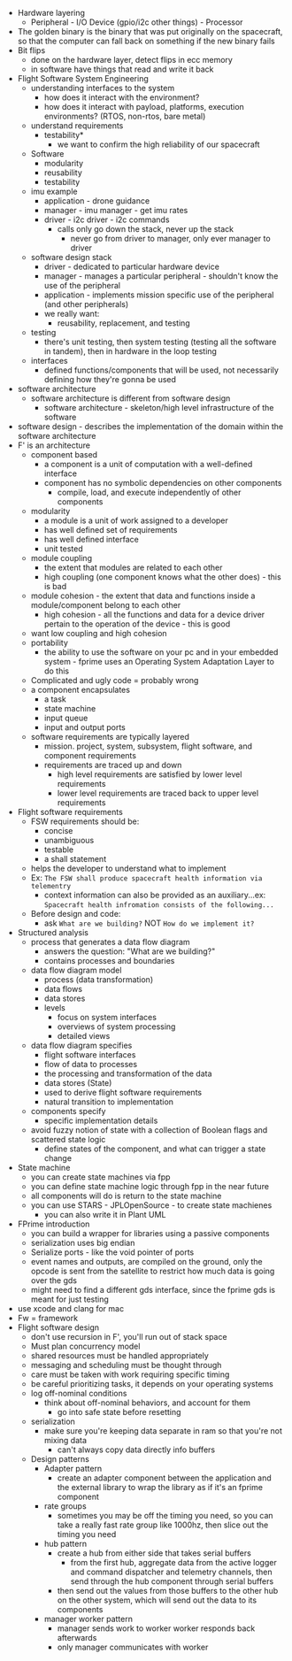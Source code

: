  - Hardware layering
	 - Peripheral - I/O Device (gpio/i2c other things) - Processor
 - The golden binary is the binary that was put originally on the spacecraft, so that the computer can fall back on something if the new binary fails
- Bit flips
	- done on the hardware layer, detect flips in ecc memory 
	- in software have things that read and write it back 
- Flight Software System Engineering
	- understanding interfaces to the system
		- how does it interact with the environment?
		- how does it interact with payload, platforms, execution environments? (RTOS, non-rtos, bare metal)
	- understand requirements
		- testability*
			- we want to confirm the high reliability of our spacecraft
	- Software
		- modularity
		- reusability 
		- testability
	- imu example
		- application - drone guidance
		- manager - imu manager - get imu rates
		- driver - i2c driver - i2c commands
			- calls only go down the stack, never up the stack
				- never go from driver to manager, only ever manager to driver
	- software design stack
		- driver - dedicated to particular hardware device
		- manager - manages a particular peripheral -  shouldn't know the use of the peripheral
		- application - implements mission specific use of the peripheral (and other peripherals)
		- we really want:
			- reusability, replacement, and testing
	- testing
		- there's unit testing, then system testing (testing all the software in tandem), then in hardware in the loop testing
	- interfaces
		- defined functions/components that will be used, not necessarily defining how they're gonna be used
- software architecture
	- software architecture is different from software design
		- software architecture - skeleton/high level infrastructure of the software
- software design - describes the implementation of the domain within the software architecture
- F' is an architecture
	- component based
		- a component is a unit of computation with a well-defined interface
		- component has no symbolic dependencies on other components
			- compile, load, and execute independently of other components
	- modularity 
		- a module is a unit of work assigned to a developer
		- has well defined set of requirements
		- has well defined interface
		- unit tested
	- module coupling
		- the extent that modules are related to each other
		- high coupling (one component knows what the other does) - this is bad
	- module cohesion - the extent that data and functions inside a module/component belong to each other
		- high cohesion - all the functions and data for a device driver pertain to the operation of the device - this is good
	- want low coupling and high cohesion 
	- portability
		- the ability to use the software on your pc and in your embedded system - fprime uses an Operating System Adaptation Layer to do this
	- Complicated and ugly code = probably wrong
	- a component encapsulates
		- a task
		- state machine
		- input queue 
		- input and output ports
	- software requirements are typically layered 
		- mission. project, system, subsystem, flight software, and component requirements
		- requirements are traced up and down
			- high level requirements are satisfied by lower level requirements
			- lower level requirements are traced back to upper level requirements
- Flight software requirements
	- FSW requirements should be:
		- concise
		- unambiguous
		- testable 
		- a shall statement
	- helps the developer to understand what to implement
	- Ex: `The FSW shall produce spacecraft health information via telementry`
		- context information can also be provided as an auxiliary...ex: `Spacecraft health infromation consists of the following...`
	- Before design and code:
		- ask `What are we building?` NOT `How do we implement it?`
- Structured analysis
	- process that generates a data flow diagram
		- answers the question: "What are we building?"
		- contains processes and boundaries
	- data flow diagram model
		- process (data transformation)
		- data flows
		- data stores
		- levels
			- focus on system interfaces
			- overviews of system processing
			- detailed views
	- data flow diagram specifies
		- flight software interfaces
		- flow of data to processes
		- the processing and transformation of the data
		- data stores (State)
		- used to derive flight software requirements
		- natural transition to implementation
	- components specify
		- specific implementation details
	- avoid fuzzy notion of state with a collection of Boolean flags and scattered state logic 
		- define states of the component, and what can trigger a state change 
- State machine 
	- you can create state machines via fpp
	- you can define state machine logic through fpp in the near future
	- all components will do is return to the state machine 
	- you can use STARS - JPLOpenSource - to create state machienes 
		- you can also write it in Plant UML
- FPrime introduction
	- you can build a wrapper for libraries using a passive components
	- serialization uses big endian
	- Serialize ports - like the void pointer of ports
	- event names and outputs, are compiled on the ground, only the opcode is sent from the satellite to restrict how much data is going over the gds 
	- might need to find a different gds interface, since the fprime gds is meant for just testing
- use xcode and clang for mac
- Fw = framework
- Flight software design
	- don't use recursion in F', you'll run out of stack space
	- Must plan concurrency model
	- shared resources must be handled appropriately 
	- messaging and scheduling must be thought through
	- care must be taken with work requiring specific timing 
	- be careful prioritizing tasks, it depends on your operating systems
	- log off-nominal conditions 
		- think about off-nominal behaviors, and account for them
			- go into safe state before resetting 
	- serialization 
		- make sure you're keeping data separate in ram so that you're not mixing data
			- can't always copy data directly info buffers
	- Design patterns
		- Adapter pattern
			- create an adapter component between the application and the external library to wrap the library as if it's an fprime component
		- rate groups 
			- sometimes you may be off the timing you need, so you can take a really fast rate group like 1000hz, then slice out the timing you need
		- hub pattern
			- create a hub from either side that takes serial buffers
				- from the first hub, aggregate data from the active logger and command dispatcher and telemetry channels, then send through the hub component through serial buffers
			- then send out the values from those buffers to the other hub on the other system, which will send out the data to its components 
		- manager worker pattern
			- manager sends work to worker worker responds back afterwards
			- only manager communicates with worker